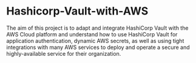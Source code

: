 # Hashicorp-Vault-with-AWS
The aim of this project is to adapt and integrate HashiCorp Vault with the AWS Cloud platform and understand how to use HashiCorp Vault for application authentication, dynamic AWS secrets, as well as using tight integrations with many AWS services to deploy and operate a secure and highly-available service for their organization. 
